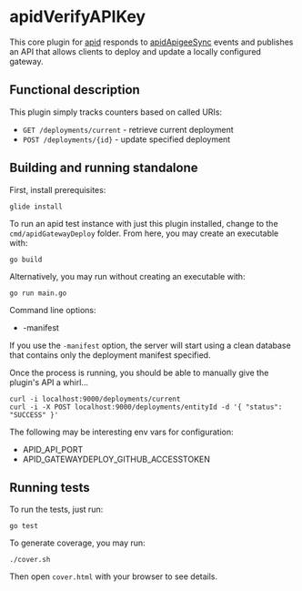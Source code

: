 # apidVerifyAPIKey

This core plugin for [apid](http://github.com/30x/apid) responds to 
[apidApigeeSync](https://github.com/30x/apidApigeeSync) events and publishes an API that allows clients to 
deploy and update a locally configured gateway.

## Functional description

This plugin simply tracks counters based on called URIs:
 
* `GET /deployments/current` - retrieve current deployment
* `POST /deployments/{id}` - update specified deployment 

## Building and running standalone

First, install prerequisites:
 
    glide install

To run an apid test instance with just this plugin installed, change to the `cmd/apidGatewayDeploy` folder. 
From here, you may create an executable with: 

    go build 
  
Alternatively, you may run without creating an executable with:

    go run main.go 
    
Command line options:

* -manifest <file path>

If you use the `-manifest` option, the server will start using a clean database that contains only the
 deployment manifest specified. 
 
Once the process is running, you should be able to manually give the plugin's API a whirl...

    curl -i localhost:9000/deployments/current 
    curl -i -X POST localhost:9000/deployments/entityId -d '{ "status": "SUCCESS" }' 

The following may be interesting env vars for configuration:

* APID_API_PORT
* APID_GATEWAYDEPLOY_GITHUB_ACCESSTOKEN

## Running tests

To run the tests, just run:

    go test
    
To generate coverage, you may run:

    ./cover.sh

Then open `cover.html` with your browser to see details.

